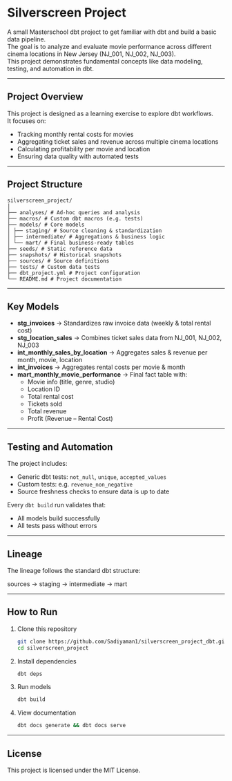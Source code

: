 # Silverscreen Project

A small Masterschool dbt project to get familiar with dbt and build a basic data pipeline.  
The goal is to analyze and evaluate movie performance across different cinema locations in New Jersey (NJ_001, NJ_002, NJ_003).  
This project demonstrates fundamental concepts like data modeling, testing, and automation in dbt.

---

## Project Overview
This project is designed as a learning exercise to explore dbt workflows.  
It focuses on:
- Tracking monthly rental costs for movies
- Aggregating ticket sales and revenue across multiple cinema locations
- Calculating profitability per movie and location
- Ensuring data quality with automated tests

---

## Project Structure
```
silverscreen_project/
│
├── analyses/ # Ad-hoc queries and analysis
├── macros/ # Custom dbt macros (e.g. tests)
├── models/ # Core models
│ ├── staging/ # Source cleaning & standardization
│ ├── intermediate/ # Aggregations & business logic
│ └── mart/ # Final business-ready tables
├── seeds/ # Static reference data
├── snapshots/ # Historical snapshots
├── sources/ # Source definitions
├── tests/ # Custom data tests
├── dbt_project.yml # Project configuration
└── README.md # Project documentation
```

---

## Key Models
- **stg_invoices** → Standardizes raw invoice data (weekly & total rental cost)  
- **stg_location_sales** → Combines ticket sales data from NJ_001, NJ_002, NJ_003  
- **int_monthly_sales_by_location** → Aggregates sales & revenue per month, movie, location  
- **int_invoices** → Aggregates rental costs per movie & month  
- **mart_monthly_movie_performance** → Final fact table with:
  - Movie info (title, genre, studio)  
  - Location ID  
  - Total rental cost  
  - Tickets sold  
  - Total revenue  
  - Profit (Revenue – Rental Cost)  

---

## Testing and Automation
The project includes:
- Generic dbt tests: `not_null`, `unique`, `accepted_values`  
- Custom tests: e.g. `revenue_non_negative`  
- Source freshness checks to ensure data is up to date  

Every `dbt build` run validates that:
- All models build successfully
- All tests pass without errors

---

## Lineage
The lineage follows the standard dbt structure:

sources → staging → intermediate → mart

---

## How to Run

1. Clone this repository
   ```bash 
   git clone https://github.com/Sadiyaman1/silverscreen_project_dbt.git
   cd silverscreen_project
   
3. Install dependencies  
   ```bash 
   dbt deps  

5. Run models  
   ```bash 
   dbt build  

7. View documentation  
   ```bash 
   dbt docs generate && dbt docs serve  

---

## License
This project is licensed under the MIT License.
